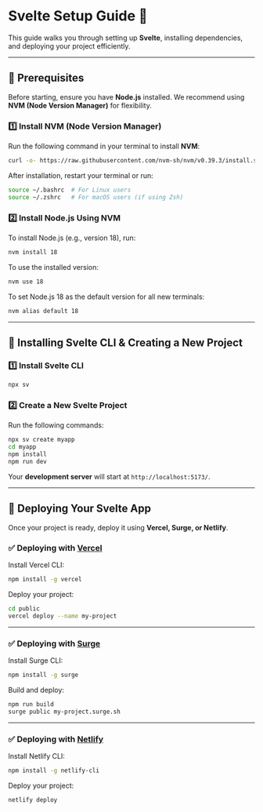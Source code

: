 
# **Svelte Setup Guide** 🚀  

This guide walks you through setting up **Svelte**, installing dependencies, and deploying your project efficiently.  

---

## **📌 Prerequisites**  

Before starting, ensure you have **Node.js** installed. We recommend using **NVM (Node Version Manager)** for flexibility.  

### **1️⃣ Install NVM (Node Version Manager)**  
Run the following command in your terminal to install **NVM**:  
```bash
curl -o- https://raw.githubusercontent.com/nvm-sh/nvm/v0.39.3/install.sh | bash
```
After installation, restart your terminal or run:  
```bash
source ~/.bashrc  # For Linux users
source ~/.zshrc   # For macOS users (if using Zsh)
```

### **2️⃣ Install Node.js Using NVM**  
To install Node.js (e.g., version 18), run:  
```bash
nvm install 18
```
To use the installed version:  
```bash
nvm use 18
```
To set Node.js 18 as the default version for all new terminals:  
```bash
nvm alias default 18
```

---

## **📌 Installing Svelte CLI & Creating a New Project**  

### **1️⃣ Install Svelte CLI**  
```bash
npx sv
```

### **2️⃣ Create a New Svelte Project**  
Run the following commands:  
```bash
npx sv create myapp
cd myapp
npm install
npm run dev
```
Your **development server** will start at `http://localhost:5173/`.

---

## **📌 Deploying Your Svelte App**  

Once your project is ready, deploy it using **Vercel, Surge, or Netlify**.  

### **✅ Deploying with [Vercel](https://vercel.com)**  
Install Vercel CLI:  
```bash
npm install -g vercel
```
Deploy your project:  
```bash
cd public
vercel deploy --name my-project
```

---

### **✅ Deploying with [Surge](https://surge.sh/)**  
Install Surge CLI:  
```bash
npm install -g surge
```
Build and deploy:  
```bash
npm run build
surge public my-project.surge.sh
```

---

### **✅ Deploying with [Netlify](https://www.netlify.com/)**  
Install Netlify CLI:  
```bash
npm install -g netlify-cli
```
Deploy your project:  
```bash
netlify deploy
```

